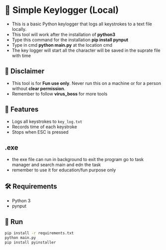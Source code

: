 # 🧩 Simple Keylogger (Local)

- This is a basic Python keylogger that logs all keystrokes to a text file locally.
- This tool will work after the installation of **python3**
- Type this command for the installation **pip install pynput**
- Type in cmd **python main.py** at the location cmd
- The key logger will start all the character will be saved in the suprate file with time 


## 🚨 Disclaimer
- This tool is for **Fun use only**. Never run this on a machine or for a person without **clear permission**.
- Remember to follow **virus_boss** for more tools 

## 🧪 Features
- Logs all keystrokes to `key_log.txt`
- Records time of each keystroke
- Stops when ESC is pressed

## **.exe** 
- the exe file can run in background to exit the program go to task manager and search main and edn the task
- remember to use it for education/fun purpose only 

## 🛠️ Requirements
- Python 3
- pynput

## 🚀 Run
```bash
pip install -r requirements.txt
python main.py
pip install pyinstaller




